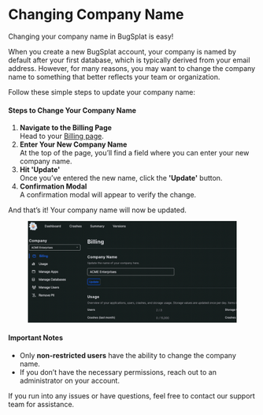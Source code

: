 # Changing Company Name

Changing your company name in BugSplat is easy!

When you create a new BugSplat account, your company is named by default after your first database, which is typically derived from your email address. However, for many reasons, you may want to change the company name to something that better reflects your team or organization.

Follow these simple steps to update your company name:

#### Steps to Change Your Company Name

1. **Navigate to the Billing Page**\
   Head to your [Billing page](https://app.bugsplat.com/v2/company/billing).
2. **Enter Your New Company Name**\
   At the top of the page, you’ll find a field where you can enter your new company name.
3. **Hit 'Update'**\
   Once you’ve entered the new name, click the **'Update'** button.
4. **Confirmation Modal**\
   A confirmation modal will appear to verify the change.

And that’s it! Your company name will now be updated.

<figure><img src="../../.gitbook/assets/update-company-name.gif" alt=""><figcaption></figcaption></figure>

#### Important Notes

* Only **non-restricted users** have the ability to change the company name.
* If you don’t have the necessary permissions, reach out to an administrator on your account.

If you run into any issues or have questions, feel free to contact our support team for assistance.

